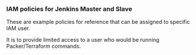 ### IAM policies for Jenkins Master and Slave

These are example policies for reference that can be assigned to specific IAM user.

It is to provide limited access to a user who would be running Packer/Terraform commands.
